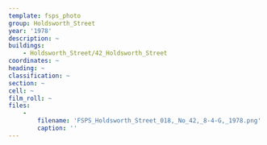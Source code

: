 ```yaml
---
template: fsps_photo
group: Holdsworth_Street
year: '1978'
description: ~
buildings:
    - Holdsworth_Street/42_Holdsworth_Street
coordinates: ~
heading: ~
classification: ~
section: ~
cell: ~
film_roll: ~
files:
    -
        filename: 'FSPS_Holdsworth_Street_018,_No_42,_8-4-G,_1978.png'
        caption: ''
---
```

